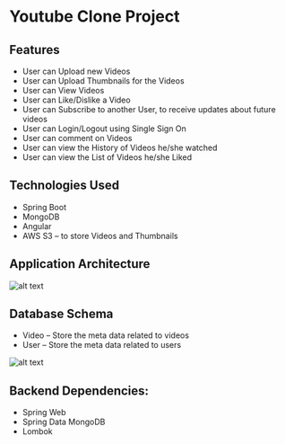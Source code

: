# Youtube Clone Project

## Features
- User can Upload new Videos
- User can Upload Thumbnails for the Videos
- User can View Videos
- User can Like/Dislike a Video
- User can Subscribe to another User, to receive updates about future videos
- User can Login/Logout using Single Sign On
- User can comment on Videos
- User can view the History of Videos he/she watched
- User can view the List of Videos he/she Liked

## Technologies Used
- Spring Boot
- MongoDB
- Angular
- AWS S3 – to store Videos and Thumbnails

## Application Architecture
![alt text](https://cdn-jflfd.nitrocdn.com/XWvMVfzfEJrkgcycxrvewQaIXHcwHADn/assets/images/optimized/rev-f5a9672/i0.wp.com/programmingtechie.com/wp-content/uploads/2021/07/41f0c4328275442abda2e149ef27967b.youtube_clone_Architecture.png)

## Database Schema

- Video – Store the meta data related to videos
- User – Store the meta data related to users

![alt text](https://cdn-jflfd.nitrocdn.com/XWvMVfzfEJrkgcycxrvewQaIXHcwHADn/assets/images/optimized/rev-f5a9672/i0.wp.com/programmingtechie.com/wp-content/uploads/2021/07/4ea09fe2d071c0e15fafeadb42c49237.mongodb-schema-Page-2.png)


## Backend Dependencies:

- Spring Web
- Spring Data MongoDB
- Lombok
